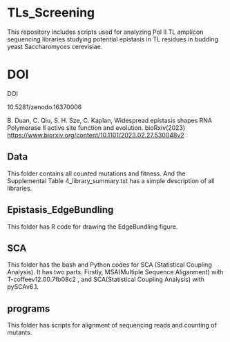 # TLs_Screening
This repository includes scripts used for analyzing Pol II TL amplicon sequencing libraries studying potential epistasis in TL residues in budding yeast Saccharomyces cerevisiae.

# DOI
DOI

10.5281/zenodo.16370006 



B. Duan, C. Qiu, S. H. Sze, C. Kaplan, Widespread epistasis shapes RNA Polymerase II active site function and evolution. bioRxiv(2023) https://www.biorxiv.org/content/10.1101/2023.02.27.530048v2 

## Data

This folder contains all counted mutations and fitness. And the Supplemental Table 4_library_summary.txt has a simple description of all libraries.

## Epistasis_EdgeBundling

This folder has R code for drawing the EdgeBundling figure.

## SCA

This folder has the bash and Python codes for SCA (Statistical Coupling Analysis). It has two parts. Firstly, MSA(Multiple Sequence Aliganment) with T-coffeev12.00.7fb08c2 , and SCA(Statistical Coupling Analysis) with pySCAv6.1. 

## programs

This folder has scripts for alignment of sequencing reads and counting of mutants. 
